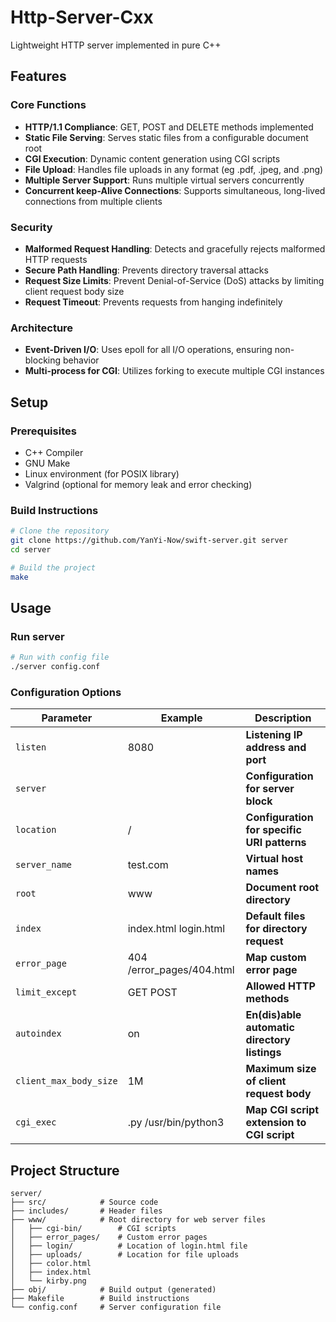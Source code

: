 # Http-Server-Cxx

Lightweight HTTP server implemented in pure C++

## Features

### Core Functions
- **HTTP/1.1 Compliance**: GET, POST and DELETE methods implemented
- **Static File Serving**: Serves static files from a configurable document root
- **CGI Execution**: Dynamic content generation using CGI scripts
- **File Upload**: Handles file uploads in any format (eg .pdf, .jpeg, and .png)
- **Multiple Server Support**: Runs multiple virtual servers concurrently
- **Concurrent keep-Alive Connections**: Supports simultaneous, long-lived connections from multiple clients

### Security 
- **Malformed Request Handling**: Detects and gracefully rejects malformed HTTP requests
- **Secure Path Handling**: Prevents directory traversal attacks
- **Request Size Limits**: Prevent Denial-of-Service (DoS) attacks by limiting client request body size
- **Request Timeout**: Prevents requests from hanging indefinitely

### Architecture
- **Event-Driven I/O**: Uses epoll for all I/O operations, ensuring non-blocking behavior
- **Multi-process for CGI**: Utilizes forking to execute multiple CGI instances


## Setup

### Prerequisites
- C++ Compiler
- GNU Make
- Linux environment (for POSIX library)
- Valgrind (optional for memory leak and error checking)

### Build Instructions

```bash
# Clone the repository
git clone https://github.com/YanYi-Now/swift-server.git server
cd server

# Build the project
make
```


## Usage

### Run server

```bash
# Run with config file
./server config.conf

```

### Configuration Options 

| Parameter | Example | Description |
|---|---|---|
| `listen` | 8080 | **Listening IP address and port** 
| `server` |   | **Configuration for server block** |
| `location` | / | **Configuration for specific URI patterns** |
| `server_name` | test.com |  **Virtual host names** |
| `root` | www | **Document root directory** |
| `index` | index.html login.html | **Default files for directory request** |
| `error_page` | 404 /error_pages/404.html | **Map custom error page** |
| `limit_except` | GET POST | **Allowed HTTP methods**  |
| `autoindex` | on | **En(dis)able automatic directory listings**  |
| `client_max_body_size` | 1M | **Maximum size of client request body** |
| `cgi_exec` | .py /usr/bin/python3 | **Map CGI script extension to CGI script** |



## Project Structure
```
server/
├── src/            # Source code
├── includes/       # Header files
├── www/            # Root directory for web server files
│   ├── cgi-bin/        # CGI scripts
│   ├── error_pages/    # Custom error pages
│   ├── login/          # Location of login.html file
│   ├── uploads/        # Location for file uploads
│   ├── color.html
│   ├── index.html
│   └── kirby.png
├── obj/            # Build output (generated)
├── Makefile        # Build instructions
└── config.conf     # Server configuration file
```
